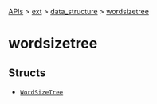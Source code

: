 [APIs](../../../index.md) > [ext](../../index.md) > [data_structure](../index.md) > [wordsizetree]()

# wordsizetree

## Structs

- [`WordSizeTree`](./WordSizeTree.md)
